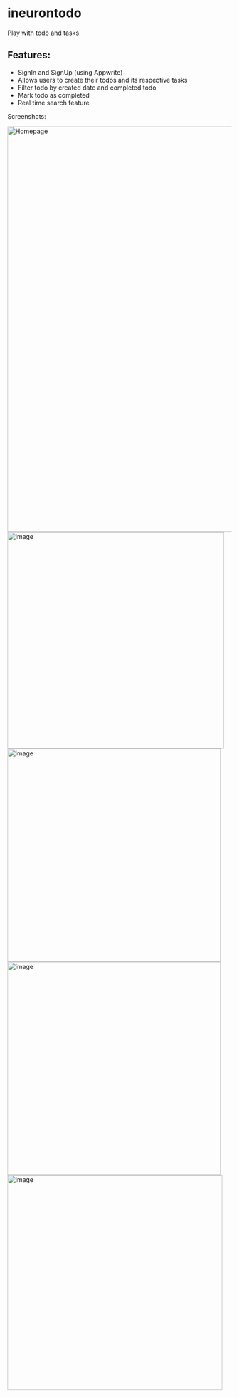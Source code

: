 # ineurontodo
Play with todo and tasks

## Features:
 - SignIn and SignUp (using Appwrite)
 - Allows users to create their todos and its respective tasks
 - Filter todo by created date and completed todo
 - Mark todo as completed
 - Real time search feature
 
 
  Screenshots:
  
  <img width="911" alt="Homepage" src="https://user-images.githubusercontent.com/43242236/205498057-3eef59e5-f6dc-420c-8658-462957060878.png">
  
  <img width="487" alt="image" src="https://user-images.githubusercontent.com/43242236/205498127-d4e171b6-b23b-4b0c-819c-721e55fba990.png">

  <img width="479" alt="image" src="https://user-images.githubusercontent.com/43242236/205498186-5567d2dc-c0d6-49ae-a438-902f91e05d6a.png">
  
  <img width="479" alt="image" src="https://user-images.githubusercontent.com/43242236/205498374-4f0e7a3c-e114-46fd-a7f6-8d3d5cd3b6bc.png">

  <img width="483" alt="image" src="https://user-images.githubusercontent.com/43242236/205498598-b718aa68-ec83-4e71-8b5b-8ff0eff51db0.png">

   


  
  

